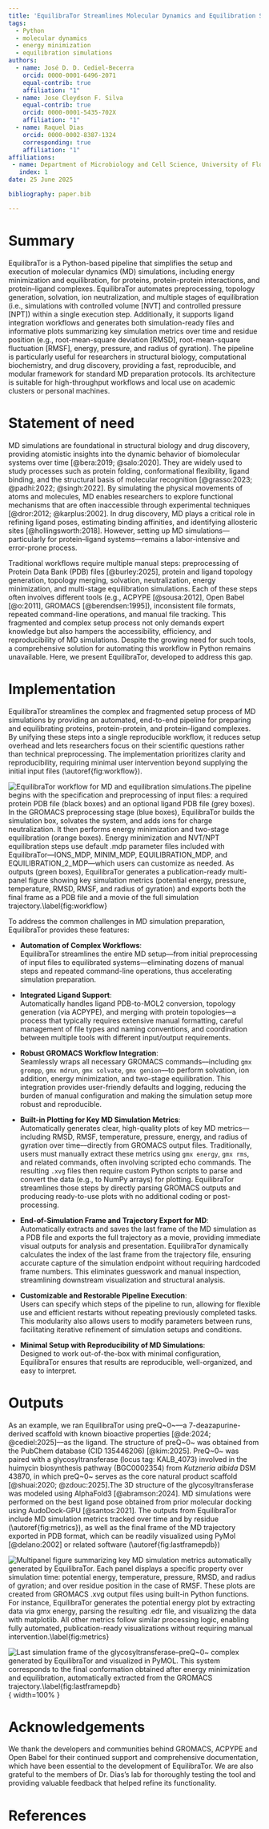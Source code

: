 ```yaml
---
title: 'EquilibraTor Streamlines Molecular Dynamics and Equilibration Simulations in a Single Execution'
tags:
  - Python
  - molecular dynamics
  - energy minimization
  - equilibration simulations
authors:
  - name: José D. D. Cediel-Becerra
    orcid: 0000-0001-6496-2071
    equal-contrib: true
    affiliation: "1"
  - name: Jose Cleydson F. Silva
    equal-contrib: true
    orcid: 0000-0001-5435-702X
    affiliation: "1"
  - name: Raquel Dias
    orcid: 0000-0002-8387-1324
    corresponding: true
    affiliation: "1"
affiliations:
 - name: Department of Microbiology and Cell Science, University of Florida, Gainesville, Florida, 32611, USA
   index: 1
date: 25 June 2025

bibliography: paper.bib

---
```


# Summary
EquilibraTor is a Python-based pipeline that simplifies the setup and execution of molecular dynamics (MD) simulations, including energy minimization and equilibration, for proteins, protein-protein interactions, and protein–ligand complexes. EquilibraTor automates preprocessing, topology generation, solvation, ion neutralization, and multiple stages of equilibration (i.e., simulations with controlled volume [NVT] and controlled pressure [NPT]) within a single execution step. Additionally, it supports ligand integration workflows and generates both simulation-ready files and informative plots summarizing key simulation metrics over time and residue position (e.g., root-mean-square deviation [RMSD], root-mean-square fluctuation [RMSF], energy, pressure, and radius of gyration). The pipeline is particularly useful for researchers in structural biology, computational biochemistry, and drug discovery, providing a fast, reproducible, and modular framework for standard MD preparation protocols. Its architecture is suitable for high-throughput workflows and local use on academic clusters or personal machines.

# Statement of need
MD simulations are foundational in structural biology and drug discovery, providing atomistic insights into the dynamic behavior of biomolecular systems over time [@bera:2019; @salo:2020]. They are widely used to study processes such as protein folding, conformational flexibility, ligand binding, and the structural basis of molecular recognition [@grasso:2023; @padhi:2022; @singh:2022]. By simulating the physical movements of atoms and molecules, MD enables researchers to explore functional mechanisms that are often inaccessible through experimental techniques [@dror:2012; @karplus:2002]. In drug discovery, MD plays a critical role in refining ligand poses, estimating binding affinities, and identifying allosteric sites [@hollingsworth:2018]. However, setting up MD simulations—particularly for protein–ligand systems—remains a labor-intensive and error-prone process.

Traditional workflows require multiple manual steps: preprocessing of Protein Data Bank (PDB) files [@burley:2025], protein and ligand topology generation, topology merging, solvation, neutralization, energy minimization, and multi-stage equilibration simulations. Each of these steps often involves different tools (e.g., ACPYPE [@sousa:2012], Open Babel [@o:2011], GROMACS [@berendsen:1995]), inconsistent file formats, repeated command-line operations, and manual file tracking. This fragmented and complex setup process not only demands expert knowledge but also hampers the accessibility, efficiency, and reproducibility of MD simulations. Despite the growing need for such tools, a comprehensive solution for automating this workflow in Python remains unavailable. Here, we present EquilibraTor, developed to address this gap.

# Implementation

EquilibraTor streamlines the complex and fragmented setup process of MD simulations by providing an automated, end-to-end pipeline for preparing and equilibrating proteins, protein-protein, and protein–ligand complexes. By unifying these steps into a single reproducible workflow, it reduces setup overhead and lets researchers focus on their scientific questions rather than technical preprocessing. The implementation prioritizes clarity and reproducibility, requiring minimal user intervention beyond supplying the initial input files (\autoref{fig:workflow}).

![EquilibraTor workflow for MD and equilibration simulations.The pipeline begins with the specification and preprocessing of input files: a required protein PDB file (black boxes) and an optional ligand PDB file (grey boxes). In the GROMACS preprocessing stage (blue boxes), EquilibraTor builds the simulation box, solvates the system, and adds ions for charge neutralization. It then performs energy minimization and two-stage equilibration (orange boxes). Energy minimization and NVT/NPT equilibration steps use default .mdp parameter files included with EquilibraTor—IONS_MDP, MINIM_MDP, EQUILIBRATION_MDP, and EQUILIBRATION_2_MDP—which users can customize as needed. As outputs (green boxes), EquilibraTor generates a publication-ready multi-panel figure showing key simulation metrics (potential energy, pressure, temperature, RMSD, RMSF, and radius of gyration) and exports both the final frame as a PDB file and a movie of the full simulation trajectory.\label{fig:workflow}](figures/equilibrator_workflow.png)

To address the common challenges in MD simulation preparation, EquilibraTor provides these features:

- **Automation of Complex Workflows**:  
  EquilibraTor streamlines the entire MD setup—from initial preprocessing of input files to equilibrated systems—eliminating dozens of manual steps and repeated command-line operations, thus accelerating simulation preparation.

- **Integrated Ligand Support**:  
  Automatically handles ligand PDB-to-MOL2 conversion, topology generation (via ACPYPE), and merging with protein topologies––a process that typically requires extensive manual formatting, careful management of file types and naming conventions, and coordination between multiple tools with different input/output requirements.

- **Robust GROMACS Workflow Integration**:  
  Seamlessly wraps all necessary GROMACS commands––including `gmx grompp`, `gmx mdrun`, `gmx solvate`, `gmx genion`––to perform solvation, ion addition, energy minimization, and two-stage equilibration. This integration provides user-friendly defaults and logging, reducing the burden of manual configuration and making the simulation setup more robust and reproducible.

- **Built-in Plotting for Key MD Simulation Metrics**:  
  Automatically generates clear, high-quality plots of key MD metrics––including RMSD, RMSF, temperature, pressure, energy, and radius of gyration over time––directly from GROMACS output files. Traditionally, users must manually extract these metrics using `gmx energy`, `gmx rms`, and related commands, often involving scripted echo commands. The resulting `.xvg` files then require custom Python scripts to parse and convert the data (e.g., to NumPy arrays) for plotting. EquilibraTor streamlines those steps by directly parsing GROMACS outputs and producing ready-to-use plots with no additional coding or post-processing.

- **End-of-Simulation Frame and Trajectory Export for MD**:  
  Automatically extracts and saves the last frame of the MD simulation as a PDB file and exports the full trajectory as a movie, providing immediate visual outputs for analysis and presentation. EquilibraTor dynamically calculates the index of the last frame from the trajectory file, ensuring accurate capture of the simulation endpoint without requiring hardcoded frame numbers. This eliminates guesswork and manual inspection, streamlining downstream visualization and structural analysis.

- **Customizable and Restorable Pipeline Execution**:  
  Users can specify which steps of the pipeline to run, allowing for flexible use and efficient restarts without repeating previously completed tasks. This modularity also allows users to modify parameters between runs, facilitating iterative refinement of simulation setups and conditions.

- **Minimal Setup with Reproducibility of MD Simulations**:  
  Designed to work out-of-the-box with minimal configuration, EquilibraTor ensures that results are reproducible, well-organized, and easy to interpret.

# Outputs
As an example, we ran EquilibraTor using preQ~0~––a 7-deazapurine-derived scaffold with known bioactive properties [@de:2024; @cediel:2025]––as the ligand. The structure of preQ~0~ was obtained from the PubChem database (CID 135446206) [@kim:2025]. PreQ~0~ was paired with a glycosyltransferase (locus tag: KALB_4073) involved in the huimycin biosynthesis pathway (BGC0002354) from *Kutzneria albida* DSM 43870, in which preQ~0~ serves as the core natural product scaffold [@shuai:2020; @zdouc:2025].The 3D structure of the glycosyltransferase was modeled using AlphaFold3 [@abramson:2024]. MD simulations were performed on the best ligand pose obtained from prior molecular docking using AudoDock-GPU [@santos:2021]. The outputs from EquilibraTor include MD simulation metrics tracked over time and by residue (\autoref{fig:metrics}), as well as the final frame of the MD trajectory exported in PDB format, which can be readily visualized using PyMol [@delano:2002] or related software (\autoref{fig:lastframepdb})


![Multipanel figure summarizing key MD simulation metrics automatically generated by EquilibraTor. Each panel displays a specific property over simulation time: potential energy, temperature, pressure, RMSD, and radius of gyration; and over residue position in the case of RMSF. These plots are created from GROMACS .xvg output files using built-in Python functions. For instance, EquilibraTor generates the potential energy plot by extracting data via gmx energy, parsing the resulting .edr file, and visualizing the data with matplotlib. All other metrics follow similar processing logic, enabling fully automated, publication-ready visualizations without requiring manual intervention.\label{fig:metrics}](figures/protein-ligand_equilibration.png)


![Last simulation frame of the glycosyltransferase–preQ~0~ complex generated by EquilibraTor and visualized in PyMOL. This system corresponds to the final conformation obtained after energy minimization and equilibration, automatically extracted from the GROMACS trajectory.\label{fig:lastframepdb}](figures/protein-ligand_eq_last_frame.png){ width=100% }


# Acknowledgements

We thank the developers and communities behind GROMACS, ACPYPE and Open Babel for their continued support and comprehensive documentation, which have been essential to the development of EquilibraTor. We are also grateful to the members of Dr. Dias’s lab for thoroughly testing the tool and providing valuable feedback that helped refine its functionality.

# References

